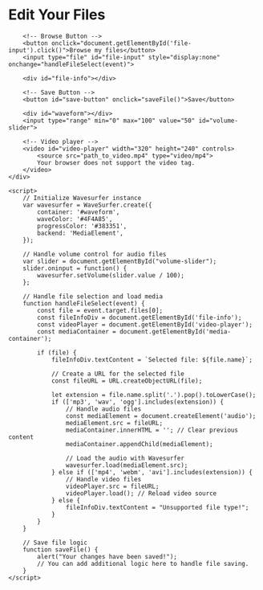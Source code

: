 <!DOCTYPE html>
<html lang="en">
<head>
    <meta charset="UTF-8">
    <meta name="viewport" content="width=device-width, initial-scale=1.0">
    <title>File Editor</title>
    <link rel="preload" href="https://fonts.gstatic.com/s/lato/v24/S6uyw4BMUTPHjx4wXg.woff2" as="font" type="font/woff2" crossorigin="anonymous">
    <script src="https://unpkg.com/wavesurfer.js"></script>
</head>
<body class="home">
    <div class="editor-content">
        <h1>Edit Your Files</h1>

        <!-- Browse Button -->
        <button onclick="document.getElementById('file-input').click()">Browse my files</button>
        <input type="file" id="file-input" style="display:none" onchange="handleFileSelect(event)">
        
        <div id="file-info"></div>

        <!-- Save Button -->
        <button id="save-button" onclick="saveFile()">Save</button>

        <div id="waveform"></div>
        <input type="range" min="0" max="100" value="50" id="volume-slider">
        
        <!-- Video player -->
        <video id="video-player" width="320" height="240" controls>
            <source src="path_to_video.mp4" type="video/mp4">
            Your browser does not support the video tag.
        </video>
    </div>

    <script>
        // Initialize Wavesurfer instance
        var wavesurfer = WaveSurfer.create({
            container: '#waveform',
            waveColor: '#4F4A85',
            progressColor: '#383351',
            backend: 'MediaElement',
        });

        // Handle volume control for audio files
        var slider = document.getElementById("volume-slider");
        slider.oninput = function() {
            wavesurfer.setVolume(slider.value / 100);
        };

        // Handle file selection and load media
        function handleFileSelect(event) {
            const file = event.target.files[0];
            const fileInfoDiv = document.getElementById('file-info');
            const videoPlayer = document.getElementById('video-player');
            const mediaContainer = document.getElementById('media-container');

            if (file) {
                fileInfoDiv.textContent = `Selected file: ${file.name}`;

                // Create a URL for the selected file
                const fileURL = URL.createObjectURL(file);

                let extension = file.name.split('.').pop().toLowerCase();
                if (['mp3', 'wav', 'ogg'].includes(extension)) {
                    // Handle audio files
                    const mediaElement = document.createElement('audio');
                    mediaElement.src = fileURL;
                    mediaContainer.innerHTML = ''; // Clear previous content
                    mediaContainer.appendChild(mediaElement);

                    // Load the audio with Wavesurfer
                    wavesurfer.load(mediaElement.src);
                } else if (['mp4', 'webm', 'avi'].includes(extension)) {
                    // Handle video files
                    videoPlayer.src = fileURL;
                    videoPlayer.load(); // Reload video source
                } else {
                    fileInfoDiv.textContent = "Unsupported file type!";
                }
            }
        }

        // Save file logic
        function saveFile() {
            alert("Your changes have been saved!");
            // You can add additional logic here to handle file saving.
        }
    </script>
</body>
</html>
